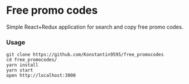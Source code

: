 Free promo codes
=====================

Simple React+Redux application for search and copy free promo codes.

### Usage

```
git clone https://github.com/Konstantin9595/free_promocodes
cd free_promocodes/
yarn install
yarn start
open http://localhost:3000
```